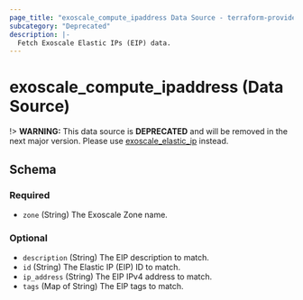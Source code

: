 ```yaml
---
page_title: "exoscale_compute_ipaddress Data Source - terraform-provider-exoscale"
subcategory: "Deprecated"
description: |-
  Fetch Exoscale Elastic IPs (EIP) data.
---
```


# exoscale_compute_ipaddress (Data Source)

!> **WARNING:** This data source is **DEPRECATED** and will be removed in the next major version. Please use [exoscale_elastic_ip](./elastic_ip.md) instead.



<!-- schema generated by tfplugindocs -->
## Schema

### Required

- `zone` (String) The Exoscale Zone name.

### Optional

- `description` (String) The EIP description to match.
- `id` (String) The Elastic IP (EIP) ID to match.
- `ip_address` (String) The EIP IPv4 address to match.
- `tags` (Map of String) The EIP tags to match.



